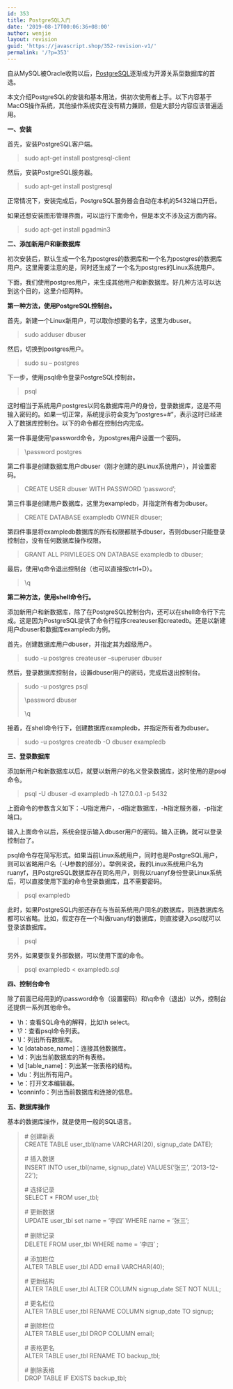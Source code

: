 ```yaml
---
id: 353
title: PostgreSQL入门
date: '2019-08-17T00:06:36+08:00'
author: wenjie
layout: revision
guid: 'https://javascript.shop/352-revision-v1/'
permalink: '/?p=353'
---
```


自从MySQL被Oracle收购以后，[PostgreSQL](http://www.postgresql.org/)逐渐成为开源关系型数据库的首选。

本文介绍PostgreSQL的安装和基本用法，供初次使用者上手。以下内容基于MacOS操作系统，其他操作系统实在没有精力兼顾，但是大部分内容应该普遍适用。

**一、安装**

首先，安装PostgreSQL客户端。

> sudo apt-get install postgresql-client

然后，安装PostgreSQL服务器。

> sudo apt-get install postgresql

正常情况下，安装完成后，PostgreSQL服务器会自动在本机的5432端口开启。

如果还想安装图形管理界面，可以运行下面命令，但是本文不涉及这方面内容。

> sudo apt-get install pgadmin3

**二、添加新用户和新数据库**

初次安装后，默认生成一个名为postgres的数据库和一个名为postgres的数据库用户。这里需要注意的是，同时还生成了一个名为postgres的Linux系统用户。

下面，我们使用postgres用户，来生成其他用户和新数据库。好几种方法可以达到这个目的，这里介绍两种。

**第一种方法，使用PostgreSQL控制台。**

首先，新建一个Linux新用户，可以取你想要的名字，这里为dbuser。

> sudo adduser dbuser

然后，切换到postgres用户。

> sudo su – postgres

下一步，使用psql命令登录PostgreSQL控制台。

> psql

这时相当于系统用户postgres以同名数据库用户的身份，登录数据库，这是不用输入密码的。如果一切正常，系统提示符会变为”postgres=#”，表示这时已经进入了数据库控制台。以下的命令都在控制台内完成。

第一件事是使用\\password命令，为postgres用户设置一个密码。

> \\password postgres

第二件事是创建数据库用户dbuser（刚才创建的是Linux系统用户），并设置密码。

> CREATE USER dbuser WITH PASSWORD ‘password’;

第三件事是创建用户数据库，这里为exampledb，并指定所有者为dbuser。

> CREATE DATABASE exampledb OWNER dbuser;

第四件事是将exampledb数据库的所有权限都赋予dbuser，否则dbuser只能登录控制台，没有任何数据库操作权限。

> GRANT ALL PRIVILEGES ON DATABASE exampledb to dbuser;

最后，使用\\q命令退出控制台（也可以直接按ctrl+D）。

> \\q

**第二种方法，使用shell命令行。**

添加新用户和新数据库，除了在PostgreSQL控制台内，还可以在shell命令行下完成。这是因为PostgreSQL提供了命令行程序createuser和createdb。还是以新建用户dbuser和数据库exampledb为例。

首先，创建数据库用户dbuser，并指定其为超级用户。

> sudo -u postgres createuser –superuser dbuser

然后，登录数据库控制台，设置dbuser用户的密码，完成后退出控制台。

> sudo -u postgres psql
> 
> \\password dbuser
> 
> \\q

接着，在shell命令行下，创建数据库exampledb，并指定所有者为dbuser。

> sudo -u postgres createdb -O dbuser exampledb

**三、登录数据库**

添加新用户和新数据库以后，就要以新用户的名义登录数据库，这时使用的是psql命令。

> psql -U dbuser -d exampledb -h 127.0.0.1 -p 5432

上面命令的参数含义如下：-U指定用户，-d指定数据库，-h指定服务器，-p指定端口。

输入上面命令以后，系统会提示输入dbuser用户的密码。输入正确，就可以登录控制台了。

psql命令存在简写形式。如果当前Linux系统用户，同时也是PostgreSQL用户，则可以省略用户名（-U参数的部分）。举例来说，我的Linux系统用户名为ruanyf，且PostgreSQL数据库存在同名用户，则我以ruanyf身份登录Linux系统后，可以直接使用下面的命令登录数据库，且不需要密码。

> psql exampledb

此时，如果PostgreSQL内部还存在与当前系统用户同名的数据库，则连数据库名都可以省略。比如，假定存在一个叫做ruanyf的数据库，则直接键入psql就可以登录该数据库。

> psql

另外，如果要恢复外部数据，可以使用下面的命令。

> psql exampledb &lt; exampledb.sql

**四、控制台命令**

除了前面已经用到的\\password命令（设置密码）和\\q命令（退出）以外，控制台还提供一系列其他命令。

- \\h：查看SQL命令的解释，比如\\h select。
- \\?：查看psql命令列表。
- \\l：列出所有数据库。
- \\c \[database\_name\]：连接其他数据库。
- \\d：列出当前数据库的所有表格。
- \\d \[table\_name\]：列出某一张表格的结构。
- \\du：列出所有用户。
- \\e：打开文本编辑器。
- \\conninfo：列出当前数据库和连接的信息。

**五、数据库操作**

基本的数据库操作，就是使用一般的SQL语言。

> \# 创建新表   
> CREATE TABLE user\_tbl(name VARCHAR(20), signup\_date DATE);
> 
> \# 插入数据   
> INSERT INTO user\_tbl(name, signup\_date) VALUES(‘张三’, ‘2013-12-22’);
> 
> \# 选择记录   
> SELECT \* FROM user\_tbl;
> 
> \# 更新数据   
> UPDATE user\_tbl set name = ‘李四’ WHERE name = ‘张三’;
> 
> \# 删除记录   
> DELETE FROM user\_tbl WHERE name = ‘李四’ ;
> 
> \# 添加栏位   
> ALTER TABLE user\_tbl ADD email VARCHAR(40);
> 
> \# 更新结构   
> ALTER TABLE user\_tbl ALTER COLUMN signup\_date SET NOT NULL;
> 
> \# 更名栏位   
> ALTER TABLE user\_tbl RENAME COLUMN signup\_date TO signup;
> 
> \# 删除栏位   
> ALTER TABLE user\_tbl DROP COLUMN email;
> 
> \# 表格更名   
> ALTER TABLE user\_tbl RENAME TO backup\_tbl;
> 
> \# 删除表格   
> DROP TABLE IF EXISTS backup\_tbl;